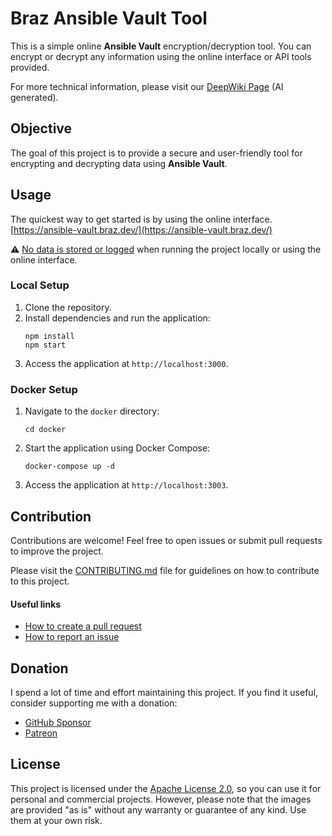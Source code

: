 # Braz Ansible Vault Tool

This is a simple online **Ansible Vault** encryption/decryption tool.
You can encrypt or decrypt any information using the online interface or API tools provided.

For more technical information, please visit our  [DeepWiki Page](https://deepwiki.com/fbraz3/ansible-vault-tool) (AI generated).

## Objective

The goal of this project is to provide a secure and user-friendly tool for encrypting and decrypting data using **Ansible Vault**.

## Usage

The quickest way to get started is by using the online interface.
[https://ansible-vault.braz.dev/](https://ansible-vault.braz.dev/)

⚠️ [No data is stored or logged](https://deepwiki.com/search/in-what-part-of-the-code-we-ca_addee82c-6a9c-4274-b08e-d952fc75b6b4) when running the project locally or using the online interface.

### Local Setup
1. Clone the repository.
2. Install dependencies and run the application:
   ```
   npm install
   npm start
   ```
3. Access the application at `http://localhost:3000`.

### Docker Setup
1. Navigate to the `docker` directory:
   ```
   cd docker
   ```
2. Start the application using Docker Compose:
   ```
   docker-compose up -d
   ```
3. Access the application at `http://localhost:3003`.

## Contribution
Contributions are welcome! Feel free to open issues or submit pull requests to improve the project.

Please visit the [CONTRIBUTING.md](CONTRIBUTING.md) file for guidelines on how to contribute to this project.

#### Useful links
- [How to create a pull request](https://docs.github.com/pt/pull-requests/collaborating-with-pull-requests/proposing-changes-to-your-work-with-pull-requests/creating-a-pull-request)
- [How to report an issue](https://docs.github.com/pt/issues/tracking-your-work-with-issues/creating-an-issue)

## Donation
I spend a lot of time and effort maintaining this project. If you find it useful, consider supporting me with a donation:
- [GitHub Sponsor](https://github.com/sponsors/fbraz3)
- [Patreon](https://www.patreon.com/fbraz3)

## License

This project is licensed under the [Apache License 2.0](LICENSE), so you can use it for personal and commercial projects. However, please note that the images are provided "as is" without any warranty or guarantee of any kind. Use them at your own risk.